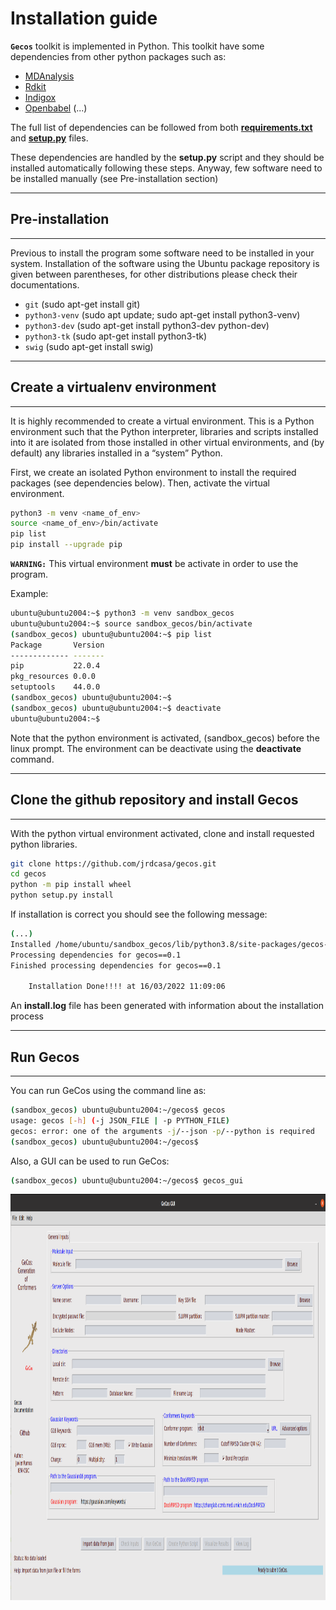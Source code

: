 # Installation guide

**``Gecos``** toolkit is implemented in Python. This toolkit have some dependencies from other python packages such as:

* [MDAnalysis](https://www.mdanalysis.org/) 
* [Rdkit](https://www.rdkit.org/) 
* [Indigox](https://github.com/allison-group/indigox) 
* [Openbabel](http://openbabel.org/wiki/Main_Page)
(...)

The full list of dependencies can be followed from both **[requirements.txt](../requirements.txt)** and **[setup.py](../setup.py)** files.

These dependencies are handled by the **setup.py** script and they should be installed automatically following these steps. Anyway, few software need to be installed manually (see Pre-installation section)

-------------------

## Pre-installation

-------------------

Previous to install the program  some software need to be installed in your system. Installation of the software using the Ubuntu package repository is given between parentheses, for other distributions please check their documentations.

* `git` (sudo apt-get install git)
* `python3-venv` (sudo apt update; sudo apt-get install python3-venv)
* `python3-dev` (sudo apt-get install python3-dev python-dev)
* `python3-tk` (sudo apt-get install python3-tk)
* `swig` (sudo apt-get install swig)

-------------------

## Create a virtualenv environment 

-------------------
It is highly recommended to create a virtual environment. This is a Python environment such that the Python interpreter, libraries and scripts installed into it are isolated from those installed in other virtual environments, and (by default) any libraries installed in a “system” Python.

First, we create an isolated Python environment to install the required packages (see dependencies below). Then, activate the virtual environment.

```bash
python3 -m venv <name_of_env>
source <name_of_env>/bin/activate
pip list
pip install --upgrade pip
```

**``WARNING:``** This virtual environment **must** be activate in order to use the program.

Example:

```bash
ubuntu@ubuntu2004:~$ python3 -m venv sandbox_gecos
ubuntu@ubuntu2004:~$ source sandbox_gecos/bin/activate
(sandbox_gecos) ubuntu@ubuntu2004:~$ pip list
Package       Version
------------- -------
pip           22.0.4
pkg_resources 0.0.0
setuptools    44.0.0
(sandbox_gecos) ubuntu@ubuntu2004:~$
(sandbox_gecos) ubuntu@ubuntu2004:~$ deactivate
ubuntu@ubuntu2004:~$ 
```

Note that the python environment is activated, (sandbox_gecos) before the linux prompt. The environment can be deactivate using the **deactivate** command.

-------------------

## Clone the github repository and install Gecos

-------------------
With the python virtual environment activated, clone and install requested python libraries.

```bash
git clone https://github.com/jrdcasa/gecos.git
cd gecos
python -m pip install wheel
python setup.py install 
```

If installation is correct you should see the following message:

```bash
(...)
Installed /home/ubuntu/sandbox_gecos/lib/python3.8/site-packages/gecos-0.1-py3.8.egg
Processing dependencies for gecos==0.1
Finished processing dependencies for gecos==0.1

    Installation Done!!!! at 16/03/2022 11:09:06
```

An **install.log** file has been generated with information about the installation process

-------------------

## Run Gecos

-------------------
You can run GeCos using the command line as:

```bash
(sandbox_gecos) ubuntu@ubuntu2004:~/gecos$ gecos
usage: gecos [-h] (-j JSON_FILE | -p PYTHON_FILE)
gecos: error: one of the arguments -j/--json -p/--python is required
(sandbox_gecos) ubuntu@ubuntu2004:~/gecos$ 
```

Also, a GUI can be used to run GeCos:

```bash
(sandbox_gecos) ubuntu@ubuntu2004:~/gecos$ gecos_gui
```

<p align="center">
  <img src="./main_gui.png" alt="Atom numbers" height="650"/>  
</p>
